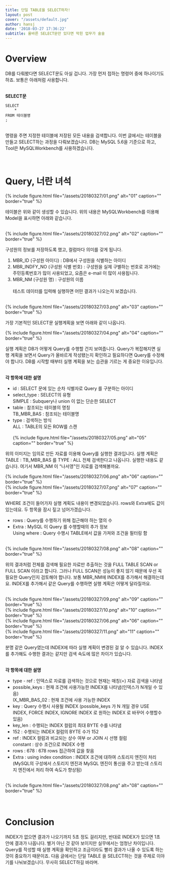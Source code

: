 ```yaml
---
title: 단일 TABLE을 SELECT하자!
layout: post
cover: "/assets/default.jpg"
author: hansj
date: '2018-03-27 17:36:22'
subtitle: 올바른 SELECT문만 있다면 막힌 업무가 술술
---
```


# Overview
DB를 다뤄봤다면 SELECT문도 아실 겁니다. 가장 먼저 접하는 명령어 중에 하나이기도 하죠. 보통은 아래처럼 사용합니다. <br><br>

**SELECT문**
```
SELECT
	*
FROM 테이블명
;
```
<br>
명령을 주면 지정한 테이블에 저장된 모든 내용을 검색합니다.  이번 글에서는 테이블을 만들고 SELECT하는 과정을 다뤄보겠습니다. DB는 MySQL 5.6을 기준으로 하고, Tool은 MySQLWorkbench를 사용하겠습니다. <br><br><br>


# Query, 너란 녀석
{% include figure.html file="/assets/20180327/01.png" alt="01" caption="" border="true" %} <br>

테이블은 위와 같이 생성할 수 있습니다. 위의 내용은 MySQLWorkbench를 이용해 Model을 표시하면 아래와 같습니다. <br><br>

{% include figure.html file="/assets/20180327/02.png" alt="02" caption="" border="true" %}<br>

구성원의 정보를 저장하도록 했고, 컬럼마다 의미를 갖게 됩니다. <br>
1. MBR_ID (구성원 아이디) : DB에서 구성원을 식별하는 아이디
2. MBR_INDFY_NO (구성원 식별 번호) : 구성원을 실제 구별하는 번호로 과거에는 주민등록번호가 많이 사용되었고, 요즘은 e-mail 이 많이 사용됩니다.
3. MBR_NM (구성원 명) : 구성원의 이름
<br><br>
테스트 데이터를 입력해 실행하면 어떤 결과가 나오는지 보겠습니다.<br><br>

{% include figure.html file="/assets/20180327/03.png" alt="03" caption="" border="true" %}<br>

가장 기본적인 SELECT문 실행계획을 보면 아래와 같이 나옵니다.<br>

{% include figure.html file="/assets/20180327/04.png" alt="04" caption="" border="true" %}<br>

실행 계획은 DB가 어떻게 Query를 수행할 건지 보여줍니다. Query가 복잡해지면 실행 계획을 보면서 Query가 올바르게 작성됐는지 확인하고 필요하다면 Query를 수정해야 합니다. DB를 시작할 때부터 실행 계획을 보는 습관을 기르는 게 중요한 이유입니다. <br><br>

**각 항목에 대한 설명**
- id : SELECT 문에 있는 순차 식별자로 Query 를 구분하는 아이디 
- select_type : SELECT의 유형<br>
SIMPLE : Subquery나 union 이 없는 단순한 SELECT
- table : 참조되는 테이블의 명칭<br>
TB_MBR_BAS : 참조되는 테이블명
- type : 검색하는 방식<br>
ALL : TABLE의 모든 ROW를 스캔
<br><br>
{% include figure.html file="/assets/20180327/05.png" alt="05" caption="" border="true" %}<br>

위의 이미지는 임의로 만든 자료를 이용해 Query를 실행한 결과입니다. 실행 계획은 TABLE : TB_MBR_BAS 를 TYPE : ALL 전체 검색한다고 나옵니다. 실행한 내용도 같습니다. 여기서 MBR_NM 이 “나서영"인 자료를 검색해볼까요. <br>

{% include figure.html file="/assets/20180327/06.png" alt="06" caption="" border="true" %}<br>
{% include figure.html file="/assets/20180327/07.png" alt="07" caption="" border="true" %}<br>

WHERE 조건이 들어가자 실행 계획도 내용이 변경되었습니다. rows와 Extra에도 값이 있는데요. 두 항목을 잠시 짚고 넘어가겠습니다. <br>

- rows : Query를 수행하기 위해 접근해야 하는 열의 수
- Extra : MySQL 이 Query 를 수행할때의 추가 정보<br>
Using where : Query 수행시 TABLE에서 값을 가져와 조건을 필터링 함 <br><br>

{% include figure.html file="/assets/20180327/08.png" alt="08" caption="" border="true" %}<br>

위의 결과처럼 전체를 검색해 필요한 자료만 추출하는 것을 FULL TABLE SCAN or FULL SCAN 이라고 합니다. 그러나 FULL SCAN은 성능이 좋지 않기 때문에 우선 꼭 필요한 Query인지 검토해야 합니다. 보통 MBR_NM에 INDEX를 추가해서 해결하는데요. INDEX를 추가해서 같은  Query를 수행하면 실행 계획은 어떻게 달라질까요. <br><br>

{% include figure.html file="/assets/20180327/09.png" alt="09" caption="" border="true" %} <br>
{% include figure.html file="/assets/20180327/10.png" alt="10" caption="" border="true" %} <br>
{% include figure.html file="/assets/20180327/06.png" alt="06" caption="" border="true" %} <br>
{% include figure.html file="/assets/20180327/11.png" alt="11" caption="" border="true" %} <br>


분명 같은 Query였는데 INDEX에 따라 실행 계획이 변경된 걸 알 수 있습니다. INDEX를 추가해도 수행한 결과는 같지만 검색 속도에 많은 차이가 있습니다. <br><br>

**각 항목에 대한 설명**
- type - ref : 인덱스로 자료를 검색하는 것으로 현재는 매칭(=) 자료 검색을 나타냄
- possible_keys : 현재 조건에 사용가능한 INDEX를 나타냄(인덱스가 N개일 수 있음) <br>
   IX_MBR_BAS_02 : 현재 조건에 사용 가능한 INDEX
- key : Query 수행시 사용될 INDEX (possible_keys 가 N 개일 경우 USE INDEX, FORCE INDEX, IGNORE INDEX 로 원하는 INDEX 로 바꾸어 수행할수 있음)
- key_len : 수행되는 INDEX 컬럼의 최대 BYTE 수를 나타냄
- 152 : 수행되는 INDEX 컬럼의 BYTE 수가 152
- ref : INDEX  컬럼과 비교되는 상수 여부 or JOIN 시 선행 컬럼 <br>
  constant : 상수 조건으로 INDEX 수행
- rows : 678 : 678 rows 접근하여 값을 찾음
- Extra : using index condition : INDEX 조건에 대하여 스토리지 엔진이 처리(MySQL의 구성에서 스토리지 엔진과 MySQL 엔진이 통신을 주고 받는데 스토리지 엔진에서 처리 하여 속도가 향상됨) <br><br>

{% include figure.html file="/assets/20180327/08.png" alt="08" caption="" border="true" %}<br><br><br>

# Conclusion
INDEX가 없으면 결과가 나오기까지 5초 정도 걸리지만, 반대로 INDEX가 있으면 1초 안에 결과가 나옵니다. 별거 아닌 것 같아 보이지만 실무에서는 엄청난 차이입니다. Query를 작성할 때 실행 계획을 확인하고 조금이라도 빨리 결과가 나올 수 있도록 하는 것이 중요하기 때문이죠. 다음 글에서는 단일 TABLE 을 SELECT하는 것을 주제로 이야기를 나눠보겠습니다. 무사히 SELECT하길 바라며.